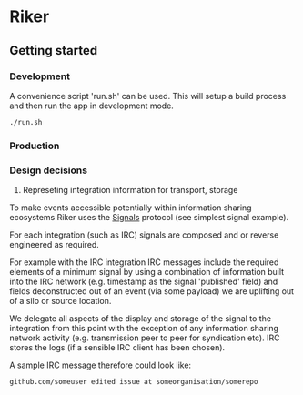 # Riker

## Getting started

### Development

A convenience script 'run.sh' can be used. This will setup a build process and then run the app in development mode.

```bash
./run.sh
```

### Production

### Design decisions

1) Represeting integration information for transport, storage

To make events accessible potentially within information sharing ecosystems Riker uses the [Signals](https://github.com/information-sharing-networks/signals) protocol (see simplest signal example).

For each integration (such as IRC) signals are composed and or reverse engineered as required.

For example with the IRC integration IRC messages include the required elements of a minimum signal by using a combination of information built into the IRC network (e.g. timestamp as the signal 'published' field) and fields deconstructed out of an event (via some payload) we are uplifting out of a silo or source location.

We delegate all aspects of the display and storage of the signal to the integration from this point with the exception of any information sharing network activity (e.g. transmission peer to peer for syndication etc). IRC stores the logs (if a sensible IRC client has been chosen).

A sample IRC message therefore could look like:

```
github.com/someuser edited issue at someorganisation/somerepo
```